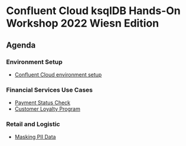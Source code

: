# Confluent Cloud ksqlDB Hands-On Workshop 2022 Wiesn Edition


## Agenda

### Environment Setup

- [Confluent Cloud environment setup](environment_setup/envirnment_setup_confluent_cloud.md)

### Financial Services Use Cases

- [Payment Status Check](lab_finanzdaten/FinancialServices_Payment_Status_Check.md)
- [Customer Loyalty Program](lab_finanzdaten/FinancialServices_Customer_Loyalty_Program.md)

### Retail and Logistic

- [Masking PII Data](lab_logistik/masking.md)
